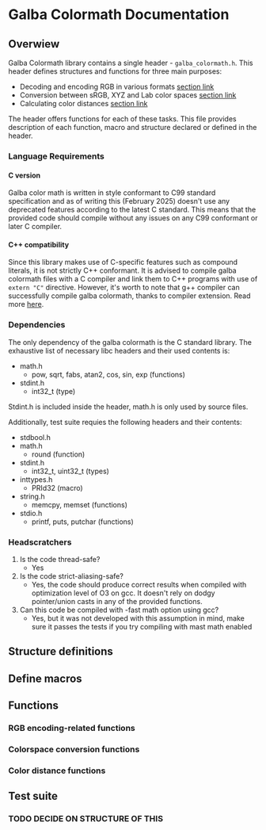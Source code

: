 # Galba Colormath Documentation
## Overwiew
Galba Colormath library contains a single header - ```galba_colormath.h```. This header defines structures and functions for three main purposes: 
- Decoding and encoding RGB in various formats [section link](#rgb-encoding-related-functions)
- Conversion between sRGB, XYZ and Lab color spaces [section link](#colorspace-conversion-functions)
- Calculating color distances [section link](#color-distance-functions)
  
The header offers functions for each of these tasks. This file provides description of each function, macro and structure declared or defined in the header.
### Language Requirements
#### C version
Galba color math is written in style conformant to C99 standard specification and as of writing this (February 2025) doesn't use any deprecated features according to the latest C standard. This means that the provided code should compile without any issues on any C99 conformant or later C compiler. 
#### C++ compatibility
Since this library makes use of C-specific features such as compound literals, it is not strictly C++ conformant. It is advised to compile galba colormath files with a C compiler and link them to C++ programs with use of ```extern "C"``` directive. However, it's worth to note that g++ compiler can successfully compile galba colormath, thanks to compiler extension. Read more [here](https://gcc.gnu.org/onlinedocs/gcc/Compound-Literals.html). 
### Dependencies
The only dependency of the galba colormath is the C standard library. 
The exhaustive list of necessary libc headers and their used contents is:
- math.h
    - pow, sqrt, fabs, atan2, cos, sin, exp (functions)
- stdint.h
    - int32_t (type)

Stdint.h is included inside the header, math.h is only used by source files. 

Additionally, test suite requies the following headers and their contents: 
- stdbool.h
- math.h
    - round (function)
- stdint.h
    - int32_t, uint32_t (types)
- inttypes.h
    - PRId32 (macro)
- string.h
    - memcpy, memset (functions)
- stdio.h
    - printf, puts, putchar (functions)

### Headscratchers
1) Is the code thread-safe?
    - Yes
2) Is the code strict-aliasing-safe?
    - Yes, the code should produce correct results when compiled with optimization level of O3 on gcc. It doesn't rely on dodgy pointer/union casts in any of the provided functions.
3) Can this code be compiled with -fast math option using gcc?
    - Yes, but it was not developed with this assumption in mind, make sure it passes the tests if you try compiling with mast math enabled
## Structure definitions

## Define macros

## Functions

### RGB encoding-related functions

### Colorspace conversion functions

### Color distance functions

## Test suite

### TODO DECIDE ON STRUCTURE OF THIS
